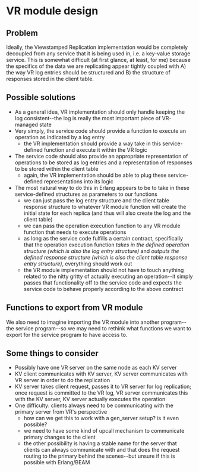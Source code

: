 # VR module design
## Problem
Ideally, the Viewstamped Replication implementation would be completely
decoupled from any service that it is being used in, i.e. a key-value storage
service. This is somewhat difficult (at first glance, at least, for me) because
the specifics of the data we are replicating appear tightly coupled with A) the
way VR log entries should be structured and B) the structure of responses stored
in the client table.

## Possible solutions
- As a general idea, VR implementation should only handle keeping the log
consistent--the log is really the most important piece of VR-managed state
- Very simply, the service code should provide a function to execute an
operation as indicated by a log entry
    - the VR implementation should provide a way take in this service-defined
    function and execute it within the VR logic
- The service code should also provide an appropriate representation of
operations to be stored as log entries and a representation of responses to be
stored within the client table
    - again, the VR implementation should be able to plug these service-defined
    representations into its logic
- The most natural way to do this in Erlang appears to be to take in these
service-defined structures as parameters to our functions
    - we can just pass the log entry structure and the client table response
    structure to whatever VR module function will create the initial state for
    each replica (and thus will also create the log and the client table)
    - we can pass the operation execution function to any VR module function
    that needs to execute operations
    - as long as the service code fulfills a certain contract, specifically that
    the operation execution function *takes in the defined operation structure
    (which is also the log entry structure)* and *outputs the defined response
    structure (which is also the client table response entry structure)*,
    everything should work out
    - the VR module implementation should not have to touch anything related to
    the nitty gritty of actually executing an operation--it simply passes that
    functionality off to the service code and expects the service code to behave
    properly according to the above contract

## Functions to export from VR module
We also need to imagine importing the VR module into another program--the
service program--so we may need to rethink what functions we want to export
for the service program to have access to.

## Some things to consider
- Possibly have one VR server on the same node as each KV server
- KV client communicates with KV server, KV server communicates with VR server
in order to do the replication
- KV server takes client request, passes it to VR server for log replication;
once request is committed to the VR log, VR server communicates this with the
KV server, KV server actually executes the operation
- One difficulty: clients always need to be communicating with the primary
server from VR's perspective
    - how can we get this to work with a gen_server setup? is it even possible?
    - we need to have some kind of upcall mechanism to communicate primary
    changes to the client
    - the other possibility is having a stable name for the server that clients
    can always communicate with and that does the request routing to the primary
    behind the scenes--but unsure if this is possible with Erlang/BEAM
